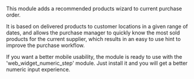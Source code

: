 This module adds a recommended products wizard to current purchase
order.

It is based on delivered products to customer locations in a given range
of dates, and allows the purchase manager to quickly know the most sold
products for the current supplier, which results in an easy to use hint
to improve the purchase workflow.

If you want a better mobile usability, the module is ready to use with
the 'web_widget_numeric_step' module. Just install it and you will get a
better numeric input experience.
